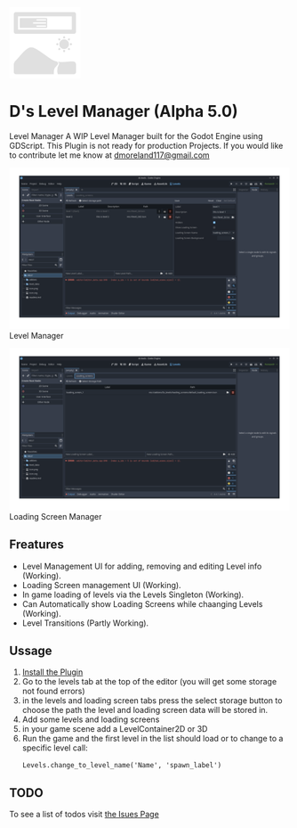 
![Level Manager UI](icon.png)
# D's Level Manager (Alpha 5.0)

Level Manager 
A WIP Level Manager built for the Godot Engine using GDScript. This Plugin is not ready for production Projects. If you would like to contribute let me know at dmoreland117@gmail.com

![Level Manager UI](screenshots/level_manager_screen.png)
Level Manager 

![Loading Screen Manager UI](screenshots/loading_screen_editor.png)
Loading Screen Manager

## Freatures
* Level Management UI for adding, removing and editing Level info (Working).
* Loading Screen management UI (Working).
* In game loading of levels via the Levels Singleton (Working).
* Can Automatically show Loading Screens while chaanging Levels (Working).
* Level Transitions (Partly Working).

## Ussage
1. [Install the Plugin](https://github.com/dmoreland117/d-s-levels/wiki/Installation-Guide)
2. Go to the levels tab at the top of the editor (you will get some storage not found errors)
3. in the levels and loading screen tabs press the select storage button to choose the path the level and loading screen data will be stored in.
4. Add some levels and loading screens
5. in your game scene add a LevelContainer2D or 3D
6. Run the game and the first level in the list should load or to change to a specific level call:
    ```gdscript
    Levels.change_to_level_name('Name', 'spawn_label')
    ```

## TODO
To see a list of todos visit [the Isues Page](https://github.com/dmoreland117/d-s-levels/issues)